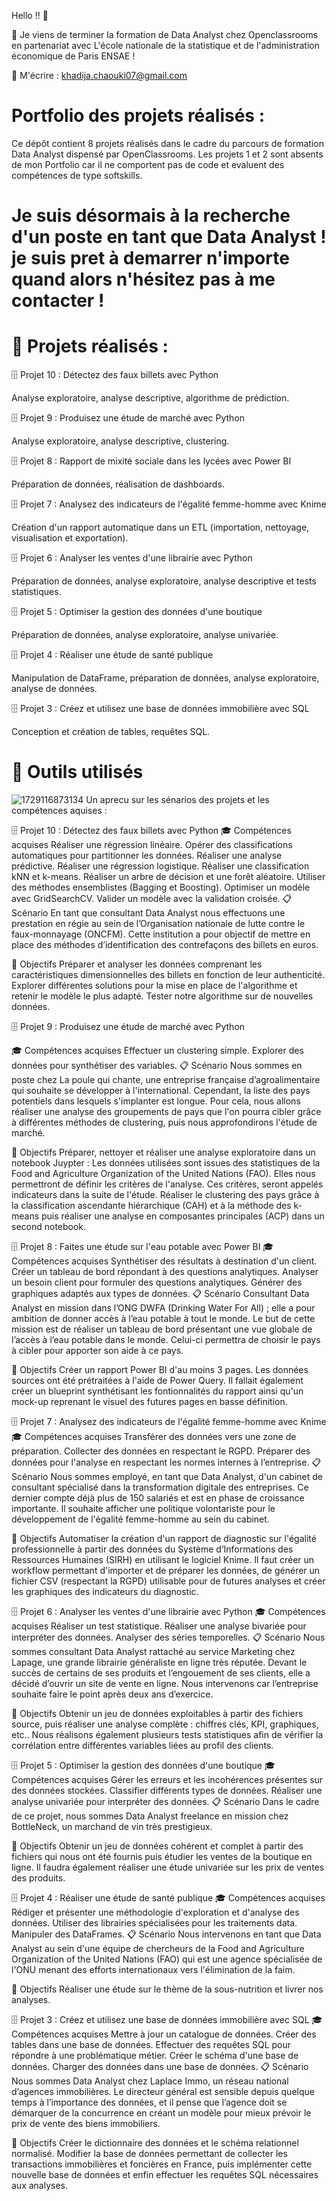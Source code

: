 Hello !! 👋

🌱 Je viens de terminer la formation  de Data Analyst chez Openclassrooms en partenariat avec L'école nationale de la statistique et de l'administration économique de Paris ENSAE !

💬 M'écrire : khadija.chaouki07@gmail.com

# Portfolio des projets réalisés :

Ce dépôt contient 8 projets réalisés dans le cadre du parcours de formation Data Analyst dispensé par OpenClassrooms.
Les projets 1 et 2 sont absents de mon Portfolio car il ne comportent pas de code et evaluent des compétences de type softskills.

# Je suis désormais à la recherche d'un poste en tant que Data Analyst ! je suis pret à demarrer n'importe quand alors n'hésitez pas à me contacter !

# 📑 Projets réalisés : 
:file_cabinet:	 Projet 10 : Détectez des faux billets avec Python

Analyse exploratoire, analyse descriptive, algorithme de prédiction.

 :file_cabinet:	 Projet 9 : Produisez une étude de marché avec Python

Analyse exploratoire, analyse descriptive, clustering.

:file_cabinet:	 Projet 8 : Rapport de mixité sociale dans les lycées avec Power BI

Préparation de données, réalisation de dashboards.

:file_cabinet:	  Projet 7 : Analysez des indicateurs de l'égalité femme-homme avec Knime

Création d'un rapport automatique dans un ETL (importation, nettoyage, visualisation et exportation).

 :file_cabinet:	 Projet 6 : Analyser les ventes d'une librairie avec Python

Préparation de données, analyse exploratoire, analyse descriptive et tests statistiques.

 :file_cabinet:	 Projet 5 : Optimiser la gestion des données d'une boutique

 Préparation de données, analyse exploratoire, analyse univariée.

 :file_cabinet:	 Projet 4 : Réaliser une étude de santé publique

Manipulation de DataFrame, préparation de données, analyse exploratoire, analyse de données.

 :file_cabinet:	 Projet 3 : Créez et utilisez une base de données immobilière avec SQL

Conception et création de tables, requêtes SQL.

# 🔧 Outils utilisés
![1729116873134](https://github.com/user-attachments/assets/eaab994a-8563-4321-8028-0a73850a8f59)
Un aprecu sur les sénarios des projets et les compétences aquises : 

 :file_cabinet: Projet 10 : Détectez des faux billets avec Python
🎓 Compétences acquises
Réaliser une régression linéaire.
Opérer des classifications automatiques pour partitionner les données.
Réaliser une analyse prédictive.
Réaliser une régression logistique.
Réaliser une classification kNN et k-means.
Réaliser un arbre de décision et une forêt aléatoire.
Utiliser des méthodes ensemblistes (Bagging et Boosting).
Optimiser un modèle avec GridSearchCV.
Valider un modèle avec la validation croisée.
📋 Scénario
En tant que consultant Data Analyst nous effectuons une prestation en régie au sein de l’Organisation nationale de lutte contre le faux-monnayage (ONCFM). Cette institution a pour objectif de mettre en place des méthodes d’identification des contrefaçons des billets en euros.

🎯 Objectifs
Préparer et analyser les données comprenant les caractéristiques dimensionnelles des billets en fonction de leur authenticité.
Explorer différentes solutions pour la mise en place de l'algorithme et retenir le modèle le plus adapté.
Tester notre algorithme sur de nouvelles données.

:file_cabinet: Projet 9 : Produisez une étude de marché avec Python

🎓 Compétences acquises
Effectuer un clustering simple.
Explorer des données pour synthétiser des variables.
📋 Scénario
Nous sommes en poste chez La poule qui chante, une entreprise française d’agroalimentaire qui souhaite se développer à l'international. Cependant, la liste des pays potentiels dans lesquels s'implanter est longue. Pour cela, nous allons réaliser une analyse des groupements de pays que l'on pourra cibler grâce à différentes méthodes de clustering, puis nous approfondirons l'étude de marché.

🎯 Objectifs
Préparer, nettoyer et réaliser une analyse exploratoire dans un notebook Juypter :
Les données utilisées sont issues des statistiques de la Food and Agriculture Organization of the United Nations (FAO). Elles nous permettront de définir les critères de l'analyse. Ces critères, seront appelés indicateurs dans la suite de l'étude.
Réaliser le clustering des pays grâce à la classification ascendante hiérarchique (CAH) et à la méthode des k-means puis réaliser une analyse en composantes principales (ACP) dans un second notebook.

 :file_cabinet: Projet 8 : Faites une étude sur l'eau potable avec Power BI
🎓 Compétences acquises
Synthétiser des résultats à destination d'un client.
Créer un tableau de bord répondant à des questions analytiques.
Analyser un besoin client pour formuler des questions analytiques.
Générer des graphiques adaptés aux types de données.
📋 Scénario
Consultant Data Analyst en mission dans l’ONG DWFA (Drinking Water For All) ; elle a pour ambition de donner accès à l’eau potable à tout le monde. Le but de cette mission est de réaliser un tableau de bord présentant une vue globale de l’accès à l’eau potable dans le monde. Celui-ci permettra de choisir le pays à cibler pour apporter son aide à ce pays.

🎯 Objectifs
Créer un rapport Power BI d'au moins 3 pages. Les données sources ont été prétraitées à l'aide de Power Query. Il fallait également créer un blueprint synthétisant les fontionnalités du rapport ainsi qu'un mock-up reprenant le visuel des futures pages en basse définition.

 :file_cabinet: Projet 7 : Analysez des indicateurs de l'égalité femme-homme avec Knime
🎓 Compétences acquises
Transférer des données vers une zone de préparation.
Collecter des données en respectant le RGPD.
Préparer des données pour l'analyse en respectant les normes internes à l’entreprise.
📋 Scénario
Nous sommes employé, en tant que Data Analyst, d'un cabinet de consultant spécialisé dans la transformation digitale des entreprises. Ce dernier compte déjà plus de 150 salariés et est en phase de croissance importante. Il souhaite afficher une politique volontariste pour le développement de l'égalité femme-homme au sein du cabinet.

🎯 Objectifs
Automatiser la création d'un rapport de diagnostic sur l'égalité professionnelle à partir des données du Système d’Informations des Ressources Humaines (SIRH) en utilisant le logiciel Knime. Il faut créer un workflow permettant d'importer et de préparer les données, de générer un fichier CSV (respectant la RGPD) utilisable pour de futures analyses et créer les graphiques des indicateurs du diagnostic.

 :file_cabinet: Projet 6 : Analyser les ventes d'une librairie avec Python
🎓 Compétences acquises
Réaliser un test statistique.
Réaliser une analyse bivariée pour interpréter des données.
Analyser des séries temporelles.
📋 Scénario
Nous sommes consultant Data Analyst rattaché au service Marketing chez Lapage, une grande librairie généraliste en ligne très réputée. Devant le succès de certains de ses produits et l’engouement de ses clients, elle a décidé d’ouvrir un site de vente en ligne. Nous intervenons car l’entreprise souhaite faire le point après deux ans d’exercice.

🎯 Objectifs
Obtenir un jeu de données exploitables à partir des fichiers source, puis réaliser une analyse complète : chiffres clés, KPI, graphiques, etc.. Nous réalisons également plusieurs tests statistiques afin de vérifier la corrélation entre différentes variables liées au profil des clients.

 :file_cabinet: Projet 5 : Optimiser la gestion des données d'une boutique
🎓 Compétences acquises
Gérer les erreurs et les incohérences présentes sur des données stockées.
Classifier différents types de données.
Réaliser une analyse univariée pour interpréter des données.
📋 Scénario
Dans le cadre de ce projet, nous sommes Data Analyst freelance en mission chez BottleNeck, un marchand de vin très prestigieux.

🎯 Objectifs
Obtenir un jeu de données cohérent et complet à partir des fichiers qui nous ont été fournis puis étudier les ventes de la boutique en ligne. Il faudra également réaliser une étude univariée sur les prix de ventes des produits.

 :file_cabinet: Projet 4 : Réaliser une étude de santé publique
🎓 Compétences acquises
Rédiger et présenter une méthodologie d'exploration et d'analyse des données.
Utiliser des librairies spécialisées pour les traitements data.
Manipuler des DataFrames.
📋 Scénario
Nous intervenons en tant que Data Analyst au sein d'une équipe de chercheurs de la Food and Agriculture Organization of the United Nations (FAO) qui est une agence spécialisée de l'ONU menant des efforts internationaux vers l'élimination de la faim.

🎯 Objectifs
Réaliser une étude sur le thème de la sous-nutrition et livrer nos analyses.

:file_cabinet: Projet 3 : Créez et utilisez une base de données immobilière avec SQL
🎓 Compétences acquises
Mettre à jour un catalogue de données.
Créer des tables dans une base de données.
Effectuer des requêtes SQL pour répondre à une problématique métier.
Créer le schéma d'une base de données.
Charger des données dans une base de données.
📋 Scénario
Nous sommes Data Analyst chez Laplace Immo, un réseau national d’agences immobilières. Le directeur général est sensible depuis quelque temps à l’importance des données, et il pense que l’agence doit se démarquer de la concurrence en créant un modèle pour mieux prévoir le prix de vente des biens immobiliers.

🎯 Objectifs
Créer le dictionnaire des données et le schéma relationnel normalisé.
Modifier la base de données permettant de collecter les transactions immobilières et foncières en France, puis implémenter cette nouvelle base de données et enfin effectuer les requêtes SQL nécessaires aux analyses.
